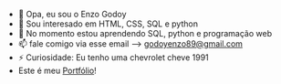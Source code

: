 - 👋 Opa, eu sou o Enzo Godoy
- 👀 Sou interesado em HTML, CSS, SQL e python
- 🌱 No momento estou aprendendo SQL, python e programação web
- 📫 fale comigo via esse email --> godoyenzo89@gmail.com
- ⚡ Curiosidade: Eu tenho uma chevrolet cheve 1991
- Este é meu [Portfólio](https://enzogodoy.github.io/EnzoGodoy/)!



<!---
EnzoGodoy/EnzoGodoy is a ✨ special ✨ repository because its `README.md` (this file) appears on your GitHub profile.
You can click the Preview link to take a look at your changes.
--->
